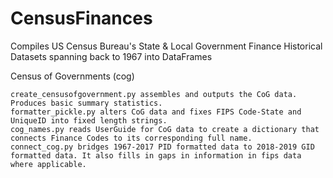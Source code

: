 # CensusFinances
Compiles US Census Bureau's State &amp; Local Government Finance Historical Datasets spanning back to 1967 into DataFrames

Census of Governments (cog)

    create_censusofgovernment.py assembles and outputs the CoG data. Produces basic summary statistics.
    formatter_pickle.py alters CoG data and fixes FIPS Code-State and UniqueID into fixed length strings.
    cog_names.py reads UserGuide for CoG data to create a dictionary that connects Finance Codes to its corresponding full name.
    connect_cog.py bridges 1967-2017 PID formatted data to 2018-2019 GID formatted data. It also fills in gaps in information in fips data where applicable.
